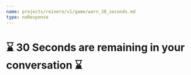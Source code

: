 ```yaml
---
name: projects/reinero/v1/game/warn_30_seconds.md
type: noResponse
---
```


# ⌛️ 30 Seconds are remaining in your conversation ⌛️
